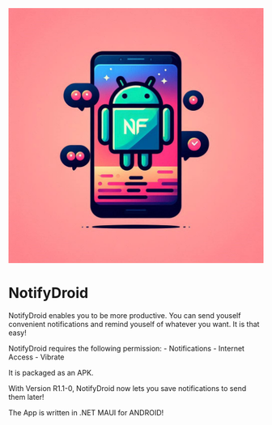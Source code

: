 


![alt text](https://github.com/realdcre/NotifyDroid/blob/main/notifyd/Resources/Images/nofydroid.jpg)



# NotifyDroid

NotifyDroid enables you to be more productive. You can send youself convenient notifications and remind youself of whatever you want. It is that easy!

NotifyDroid requires the following permission:
     - Notifications
     - Internet Access
     - Vibrate

It is packaged as an APK.

With Version R1.1-0, NotifyDroid now lets you save notifications to send them later!

The App is written in .NET MAUI for ANDROID!